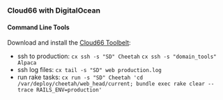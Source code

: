 ### Cloud66 with DigitalOcean ###

#### Command Line Tools ####

Download and install the [Cloud66 Toolbelt](http://help.cloud66.com/toolbelt/toolbelt-introduction):

 * ssh to production: ```cx ssh -s "SD" Cheetah```
                      ```cx ssh -s "domain_tools" Alpaca```
 * ssh log files: ```cx tail -s "SD" web production.log```
 * run rake tasks: ```cx run -s "SD" Cheetah 'cd /var/deploy/cheetah/web_head/current; bundle exec rake clear --trace RAILS_ENV=production'```
